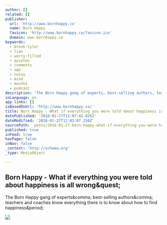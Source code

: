 ```yaml
---
author: []
related: []
publisher:
  url: 'http://www.bornhappy.co'
  name: Born Happy
  favicon: 'http://www.bornhappy.co/favicon.ico'
  domain: www.bornhappy.co
keywords:
  - brook-tyler
  - lian
  - worry-filled
  - quieten
  - comments
  - ago
  - noisy
  - mind
  - months
  - podcast
description: 'The Born Happy gang of experts, best-selling authors, teachers and coaches know everything there is to know about how to find happiness.'
inLanguage: en
app_links: []
isBasedOnUrl: 'http://www.bornhappy.co/'
title: Born Happy - What if everything you were told about happiness is all wrong?
datePublished: '2016-01-27T12:07:42.826Z'
dateModified: '2016-01-27T12:03:07.150Z'
sourcePath: _posts/2016-01-27-born-happy-what-if-everything-you-were-told-about-happines.md
published: true
inFeed: true
hasPage: false
inNav: false
_context: 'http://schema.org'
_type: MediaObject

---
```

<article style=""><h1>Born Happy - What if everything you were told about happiness is all wrong&amp;quest;</h1><p>The Born Happy gang of experts&amp;comma; best-selling authors&amp;comma; teachers and coaches know everything there is to know about how to find happiness&amp;period;</p><img src="http://www.bornhappy.co/bornhappy/wp-content/uploads/2014/07/Born-Happy-YAY1.jpg" /></article>